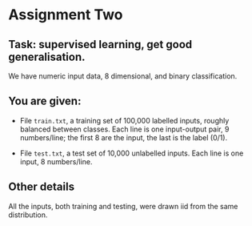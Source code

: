 # Assignment Two


## Task: supervised learning, get good generalisation.

We have numeric input data, 8 dimensional, and binary classification.

## You are given:

* File `train.txt`, a training set of 100,000 labelled inputs, roughly balanced between classes. Each line is one input-output pair, 9 numbers/line; the first 8 are the input, the last is the label (0/1).

* File `test.txt`, a test set of 10,000 unlabelled inputs.  Each line is one input, 8 numbers/line.

## Other details

All the inputs, both training and testing, were drawn iid from the same distribution.



